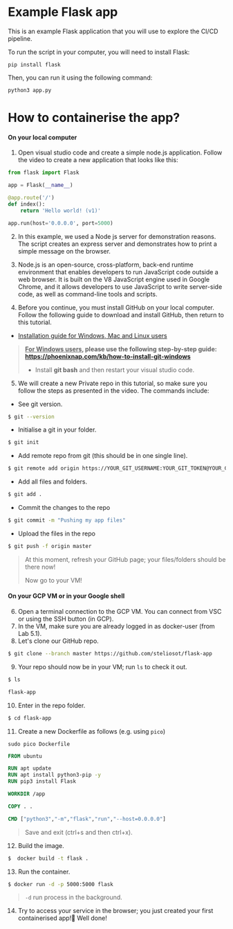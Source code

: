 # Example Flask app

This is an example Flask application that you will use to explore the CI/CD pipeline.

To run the script in your computer, you will need to install Flask:

`pip install flask`

Then, you can run it using the following command:

`python3 app.py`

# How to containerise the app?

#### On your local computer

1. Open visual studio code and create a simple node.js application. Follow the video to create a new application that looks like this:

```python
from flask import Flask

app = Flask(__name__)

@app.route('/')
def index():
    return 'Hello world! (v1)'

app.run(host='0.0.0.0', port=5000)
```

2. In this example, we used a Node js server for demonstration reasons. The script creates an express server and demonstrates how to print a simple message on the browser.
3. Node.js is an open-source, cross-platform, back-end runtime environment that enables developers to run JavaScript code outside a web browser. It is built on the V8 JavaScript engine used in Google Chrome, and it allows developers to use JavaScript to write server-side code, as well as command-line tools and scripts.

4. Before you continue, you must install GitHub on your local computer. Follow the following guide to download and install GitHub, then return to this tutorial.

* [Installation guide for Windows, Mac and Linux users](https://github.com/git-guides/install-git)

> **<u>For Windows users</u>, please use the following step-by-step guide: https://phoenixnap.com/kb/how-to-install-git-windows** 
>
> * Install **git bash** and then restart your visual studio code.

5. We will create a new Private repo in this tutorial, so make sure you follow the steps as presented in the video. The commands include:

* See git version.

```bash
$ git --version
```

* Initialise a git in your folder.

```bash
$ git init
```

* Add remote repo from git (this should be in one single line).

```bash
$ git remote add origin https://YOUR_GIT_USERNAME:YOUR_GIT_TOKEN@YOUR_GIT_REPO
```

* Add all files and folders.

```bash
$ git add . 
```

* Commit the changes to the repo

```bash
$ git commit -m "Pushing my app files"
```

* Upload the files in the repo

```bash
$ git push -f origin master
```

> At this moment, refresh your GitHub page; your files/folders should be there now!
>
> Now go to your VM!

#### On your GCP VM or in your Google shell

6. Open a terminal connection to the GCP VM. You can connect from VSC or using the SSH button (in GCP).
7. In the VM, make sure you are already logged in as docker-user (from Lab 5.1). 
8. Let's clone our GitHub repo.

```bash
$ git clone --branch master https://github.com/steliosot/flask-app
```

9. Your repo should now be in your VM; run `ls` to check it out.

```bash
$ ls

flask-app
```

10. Enter in the repo folder.

```bash
$ cd flask-app
```

11. Create a new Dockerfile as follows (e.g. using `pico`)

`sudo pico Dockerfile`

```dockerfile
FROM ubuntu

RUN apt update
RUN apt install python3-pip -y
RUN pip3 install Flask

WORKDIR /app

COPY . .

CMD ["python3","-m","flask","run","--host=0.0.0.0"]
```

> Save and exit (ctrl+s and then ctrl+x).

12. Build the image.

```bash
$  docker build -t flask .
```

13. Run the container.

```bash
$ docker run -d -p 5000:5000 flask
```

> `-d` run process in the background. 

14. Try to access your service in the browser; you just created your first containerised app!:checkered_flag: Well done! 
